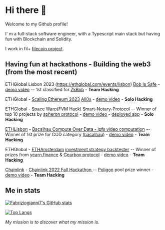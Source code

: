 # Hi there 👋
Welcome to my Github profile!

I' m a full-stack software engineer, with a Typescript main stack but having fun with Blockchain and Solidity.

I work in fil+ [filecoin project](https://github.com/filecoin-project).

## Having fun at hackathons - Building the web3 (from the most recent)

ETHGlobal Lisbon 2023 (https://ethglobal.com/events/lisbon) [Bob Is Safe](https://github.com/fabriziogianni7/bob-is-safe) - [demo video](https://youtu.be/jQ2h1h95F5Q) -- 1st classified for [ZkBob](https://zkbob.com/) - **Team Hacking**

ETHGlobal - [Scaling Ethereum 2023](https://ethglobal.com/events/scaling2023) [All0x](https://github.com/fabriziogianni7/All0x) - [demo video](https://youtu.be/pmzGyZu6NV8) - **Solo Hacking**

ETHGlobal - [Space Warp(FVM Hack)](https://ethglobal.com/events/spacewarp) [Smart-Notary-Protocol]( https://github.com/fabriziogianni7/Smart-Notary-Protocol ) -- Winner of top 10 projects by [spheron protocol](https://spheron.network/) - [demo video](https://youtu.be/CYYsoPYDCes) - [deployed app](https://smart-notary-protocol.com/) - **Solo Hacking**

[ETHLisbon](https://www.ethlisbon.org/) - [Bacalhau Compute Over Data - ipfs video computation](https://github.com/rickkdev/ipfs-video-computation-bacalhau) -- Winner of 1st prize for COD category [(bacalhau)](https://www.bacalhau.org/) - [demo video](https://youtu.be/mluxGr8h2ic) - **Team Hacking**

ETHGlobal - [ETHAmsterdam](https://amsterdam.ethglobal.com/) [investment strategy backtester](https://github.com/fabriziogianni7/straEthgify) -- Winner of prizes from [yearn.finance](https://yearn.finance/) & [Gearbox protocol](https://gearbox.fi/) - [demo video](https://youtu.be/1xtfiZXh43c) - **Team Hacking**

[Chainlink](https://chainlinkfall2022.devpost.com/) - [Chainlink 2022 Fall Hackathon ](https://github.com/ialberquilla/chainlink-technical-indicators) -- [Poligon](https://polygon.technology/) pool prize winner - [demo video](https://youtu.be/VAmiDG67CY8) - **Team Hacking**

## Me in stats

[![Fabriziogianni7's GitHub stats](https://github-readme-stats.vercel.app/api?username=fabriziogianni7&theme=merko&custom_title=Fabriziogianni7's%20Open%20Source%20Activity&langs_count=10)](https://github.com/fabriziogianni7/github-readme-stats)

[![Top Langs](https://github-readme-stats.vercel.app/api/top-langs/?username=fabriziogianni7&theme=merko&layout=compact)](https://github.com/fabriziogianni7/github-readme-stats)



*My mission is to discover what my mission is.*


<!--

[![Harlok's wakatime stats](https://github-readme-stats.vercel.app/api/wakatime?username=fabriziogianni7)](https://github.com/fabriziogianni7/github-readme-stats)

**fabriziogianni7/fabriziogianni7** is a ✨ _special_ ✨ repository because its `README.md` (this file) appears on your GitHub profile.

Here are some ideas to get you started:

- 🔭 I’m currently working on ...
- 🌱 I’m currently learning ...
- 👯 I’m looking to collaborate on ...
- 🤔 I’m looking for help with ...
- 💬 Ask me about ...
- 📫 How to reach me: ...
- 😄 Pronouns: ...
- ⚡ Fun fact: ...
-->
